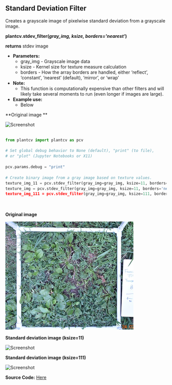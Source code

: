 ## Standard Deviation Filter 

Creates a grayscale image of pixelwise standard deviation from a grayscale image.


**plantcv.stdev_filter(*gray_img, ksize, borders='nearest'*)**

**returns** stdev image

- **Parameters:**
    - gray_img - Grayscale image data
    - ksize - Kernel size for texture measure calculation
    - borders - How the array borders are handled, either ‘reflect’, ‘constant’, ‘nearest’ (default), ‘mirror’, or ‘wrap’
- **Note:**
    - This function is computationally expensive than other filters and will likely take several moments to run (even longer if images are large).
- **Example use:**
    - Below

**Original image **

![Screenshot](img/documentation_images/texture_threshold/texture_gray.jpg)

```python

from plantcv import plantcv as pcv

# Set global debug behavior to None (default), "print" (to file), 
# or "plot" (Jupyter Notebooks or X11)

pcv.params.debug = "print"

# Create binary image from a gray image based on texture values.
texture_img_11 = pcv.stdev_filter(gray_img=gray_img, ksize=11, borders='nearest')
texture_img = pcv.stdev_filter(gray_img=gray_img, ksize=11, borders='nearest)
texture_img_111 = pcv.stdev_filter(gray_img=gray_img, ksize=111, borders='nearest)

                                    
```

**Original image**

![Screenshot](img/documentation_images/stdev_filter/cropped_plantago.jpg)

**Standard deviation image (ksize=11)**

![Screenshot](img/documentation_images/stdev_filter/stdev_filter11.jpg)

**Standard deviation image (ksize=111)**

![Screenshot](img/documentation_images/stdev_filter/stdev_filter11.jpg)

**Source Code:** [Here](https://github.com/danforthcenter/plantcv/blob/master/plantcv/plantcv/stdev_filter.py)
